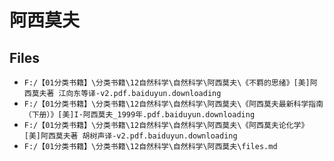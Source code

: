 # 阿西莫夫

## Files

- `F:/【01分类书籍】\分类书籍\12自然科学\自然科学\阿西莫夫\《不羁的思绪》[美]阿西莫夫著 江向东等译-v2.pdf.baiduyun.downloading`
- `F:/【01分类书籍】\分类书籍\12自然科学\自然科学\阿西莫夫\《阿西莫夫最新科学指南（下册）》[美]I·阿西莫夫_1999年.pdf.baiduyun.downloading`
- `F:/【01分类书籍】\分类书籍\12自然科学\自然科学\阿西莫夫\《阿西莫夫论化学》[美]阿西莫夫著 胡树声译-v2.pdf.baiduyun.downloading`
- `F:/【01分类书籍】\分类书籍\12自然科学\自然科学\阿西莫夫\files.md`
